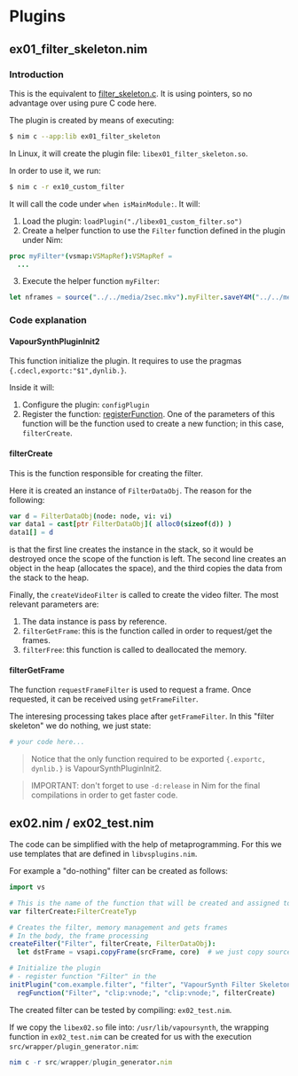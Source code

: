 # Plugins
## ex01_filter_skeleton.nim 
### Introduction
This is the equivalent to [filter_skeleton.c](https://github.com/vapoursynth/vapoursynth/blob/a228cb91023c72546879a01c16038b7c68f62414/sdk/filter_skeleton.c). It is using pointers, so no advantage over using pure C code here.

The plugin is created by means of executing:
```sh
$ nim c --app:lib ex01_filter_skeleton 
```
In Linux, it will create the plugin file: `libex01_filter_skeleton.so`. 

In order to use it, we run:
```sh
$ nim c -r ex10_custom_filter 
```
It will call the code under `when isMainModule:`. It will:
1. Load the plugin: `loadPlugin("./libex01_custom_filter.so")`
2. Create a helper function to use the `Filter` function defined in the plugin under Nim:
```nim
proc myFilter*(vsmap:VSMapRef):VSMapRef =
  ...
```
3. Execute the helper function `myFilter`: 
```nim
let nframes = source("../../media/2sec.mkv").myFilter.saveY4M("../../media/demo.y4m")
```

### Code explanation
#### VapourSynthPluginInit2
This function initialize the plugin. It requires to use the pragmas `{.cdecl,exportc:"$1",dynlib.}`.

Inside it will:
1. Configure the plugin: `configPlugin`
2. Register the function: [registerFunction](https://vapoursynth.com/doc/api/vapoursynth4.h.html#registerfunction). One of the parameters of this function will be the function used to create a new function; in this case, `filterCreate`.

#### filterCreate
This is the function responsible for creating the filter. 

Here it is created an instance of `FilterDataObj`. The reason for the following:
```nim
var d = FilterDataObj(node: node, vi: vi)
var data1 = cast[ptr FilterDataObj]( alloc0(sizeof(d)) )
data1[] = d  
```
is that the first line creates the instance in the stack, so it would be destroyed once the scope of the function is left. The second line creates an object in the heap (allocates the space), and the third copies the data from the stack to the heap.

Finally, the `createVideoFilter` is called to create the video filter. The most relevant parameters are:
1. The data instance is pass by reference.
2. `filterGetFrame`: this is the function called in order to request/get the frames.
3. `filterFree`: this function is called to deallocated the memory.

#### filterGetFrame
The function `requestFrameFilter` is used to request a frame. Once requested, it can be received using `getFrameFilter`.

The interesing processing takes place after `getFrameFilter`. In this "filter skeleton" we do nothing, we just state:
```nim
# your code here...
```

> Notice that the only function required to be exported `{.exportc, dynlib.}` is VapourSynthPluginInit2.

> IMPORTANT: don't forget to use `-d:release` in Nim for the final compilations in order to get faster code.

## ex02.nim / ex02_test.nim
The code can be simplified with the help of metaprogramming. For this we use templates that are defined in `libvsplugins.nim`.

For example a "do-nothing" filter can be created as follows:
```nim
import vs

# This is the name of the function that will be created and assigned to function "Filter"
var filterCreate:FilterCreateTyp 

# Creates the filter, memory management and gets frames
# In the body, the frame processing
createFilter("Filter", filterCreate, FilterDataObj):
  let dstFrame = vsapi.copyFrame(srcFrame, core)  # we just copy source to destination (no processing)

# Initialize the plugin
# - register function "Filter" in the 
initPlugin("com.example.filter", "filter", "VapourSynth Filter Skeleton", (1, 0), 0):
  regFunction("Filter", "clip:vnode;", "clip:vnode;", filterCreate)
```

The created filter can be tested by compiling: `ex02_test.nim`.

If we copy the `libex02.so` file into: `/usr/lib/vapoursynth`, the wrapping function in `ex02_test.nim` can be created for us with the execution `src/wrapper/plugin_generator.nim`:
```nim
nim c -r src/wrapper/plugin_generator.nim
```

